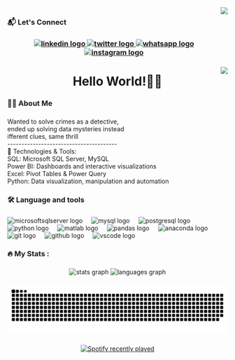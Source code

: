 <img align="right" height="120" src="https://media1.giphy.com/media/v1.Y2lkPTc5MGI3NjExcTdwd3Rtcm50czdsdTZ2MTRld203OThxaWY2dmhseDlqamo4NDZ4YiZlcD12MV9pbnRlcm5hbF9naWZfYnlfaWQmY3Q9Zw/3oKIPEqDGUULpEU0aQ/giphy.gif"  />

###
<H3>📬 Let's Connect<H3>
<div align="center">
  <a href="https://www.linkedin.com/in/nawin-shyangba/" target="_blank">
    <img src="https://img.shields.io/static/v1?message=LinkedIn&logo=linkedin&label=&color=0077B5&logoColor=white&labelColor=&style=for-the-badge" height="25" alt="linkedin logo"  />
  </a>
  <a href="https://x.com/sachinayy" target="_blank">
    <img src="https://img.shields.io/static/v1?message=Twitter&logo=twitter&label=&color=1DA1F2&logoColor=white&labelColor=&style=for-the-badge" height="25" alt="twitter logo"  />
  </a>
  <a href="+977-9861608388" target="_blank">
    <img src="https://img.shields.io/static/v1?message=Whatsapp&logo=whatsapp&label=&color=25D366&logoColor=white&labelColor=&style=for-the-badge" height="25" alt="whatsapp logo"  />
  </a>
  <a href="https://www.instagram.com/sachinayy/" target="_blank">
    <img src="https://img.shields.io/static/v1?message=Instagram&logo=instagram&label=&color=E4405F&logoColor=white&labelColor=&style=for-the-badge" height="25" alt="instagram logo"  />
  </a>
</div>

###

<img align="right" src="https://visitor-badge.laobi.icu/badge?page_id=nawinshyangba.nawinshyangba&"  />

###

<h1 align="center">Hello World!🙋‍♂️</h1>

###

<h3 align="left">👩‍💻  About Me</h3>

###

<p align="left">Wanted to solve crimes as a detective,<br> ended up solving data mysteries instead <br>ifferent clues, same thrill <br>
  ---------------------------------------
  <br>
🔧 Technologies & Tools: <br>
SQL: Microsoft SQL Server, MySQL <br>
Power BI: Dashboards and interactive visualizations <br>
Excel: Pivot Tables & Power Query <br>
Python: Data visualization, manipulation and automation <br>
</p>

###

<h3 align="left">🛠 Language and tools</h3>

###

<div align="left">
  <img src="https://cdn.jsdelivr.net/gh/devicons/devicon/icons/microsoftsqlserver/microsoftsqlserver-plain.svg" height="40" alt="microsoftsqlserver logo"  />
  <img width="12" />
  <img src="https://cdn.jsdelivr.net/gh/devicons/devicon/icons/mysql/mysql-original.svg" height="40" alt="mysql logo"  />
  <img width="12" />
  <img src="https://cdn.jsdelivr.net/gh/devicons/devicon/icons/postgresql/postgresql-original.svg" height="40" alt="postgresql logo"  />
  <img width="12" />
  <img src="https://cdn.jsdelivr.net/gh/devicons/devicon/icons/python/python-original.svg" height="40" alt="python logo"  />
  <img width="12" />
  <img src="https://cdn.jsdelivr.net/gh/devicons/devicon/icons/matlab/matlab-original.svg" height="40" alt="matlab logo"  />
  <img width="12" />
  <img src="https://cdn.jsdelivr.net/gh/devicons/devicon/icons/pandas/pandas-original.svg" height="40" alt="pandas logo"  />
  <img width="12" />
  <img src="https://cdn.jsdelivr.net/gh/devicons/devicon/icons/anaconda/anaconda-original.svg" height="40" alt="anaconda logo"  />
  <img width="12" />
  <img src="https://cdn.jsdelivr.net/gh/devicons/devicon/icons/git/git-original.svg" height="40" alt="git logo"  />
  <img width="12" />
  <img src="https://cdn.jsdelivr.net/gh/devicons/devicon/icons/github/github-original.svg" height="40" alt="github logo"  />
  <img width="12" />
  <img src="https://cdn.jsdelivr.net/gh/devicons/devicon/icons/vscode/vscode-original.svg" height="40" alt="vscode logo"  />
</div>

###

<h3 align="left">🔥   My Stats :</h3>

###

<div align="center">
  <img src="https://github-readme-stats.vercel.app/api?username=nawinshyangba&hide_title=false&hide_rank=false&show_icons=true&include_all_commits=true&count_private=true&disable_animations=false&theme=dark&locale=en&hide_border=false&order=1" height="200" alt="stats graph"  />
  <img src="https://github-readme-stats.vercel.app/api/top-langs?username=nawinshyangba&locale=en&hide_title=false&layout=compact&card_width=320&langs_count=3&theme=dark&hide_border=false&order=2" height="145" alt="languages graph"  />
</div>

###


<div align="center">
  <img src="https://github.com/nawinshyangba/nawinshyangba/blob/output/github-snake-dark.svg" alt="snake gif">
</div>

###

###
<div align="center">
  <a href="https://open.spotify.com/user/6arl4ssxy0ciog7jk96va2p3a">
    <img src="https://spotify-recently-played-readme.vercel.app/api?user=6arl4ssxy0ciog7jk96va2p3a&count=5&unique=true" alt="Spotify recently played"  />
  </a>
</div>
